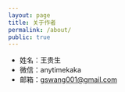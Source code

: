 ```yaml
---
layout: page
title: 关于作者
permalink: /about/
public: true
---
```


* 姓名：王贵生
* 微信：anytimekaka
* 邮箱：gswang001@gmail.com
